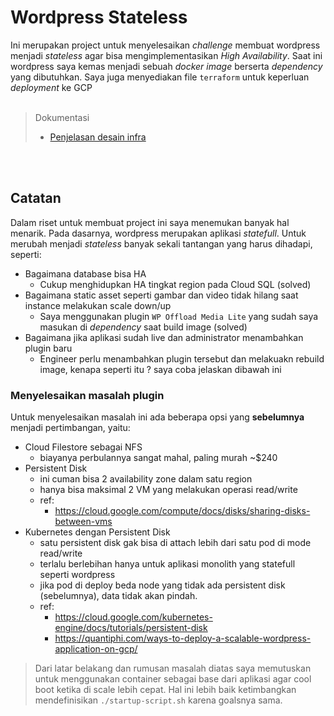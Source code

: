 
# Wordpress Stateless

Ini merupakan project untuk menyelesaikan *challenge* membuat wordpress menjadi *stateless* agar bisa mengimplementasikan *High Availability*. Saat ini wordpress saya kemas menjadi sebuah *docker image* berserta *dependency* yang dibutuhkan. Saya juga menyediakan file `terraform` untuk keperluan *deployment* ke GCP
<br>
<br>
> Dokumentasi
> - [Penjelasan desain infra](/catatan/penjelasan_desain.md)

<br>
<br>

## Catatan

Dalam riset untuk membuat project ini saya menemukan banyak hal menarik. Pada dasarnya, wordpress merupakan aplikasi *statefull*. Untuk merubah menjadi *stateless* banyak sekali tantangan yang harus dihadapi, seperti:

- Bagaimana database bisa HA
    - Cukup menghidupkan HA tingkat region pada Cloud SQL (solved)
- Bagaimana static asset seperti gambar dan video tidak hilang saat instance melakukan scale down/up
    - Saya menggunakan plugin `WP Offload Media Lite` yang sudah saya masukan di *dependency* saat build image (solved)
- Bagaimana jika aplikasi sudah live dan administrator menambahkan plugin baru
    - Engineer perlu menambahkan plugin tersebut dan melakuakn rebuild image, kenapa seperti itu ? saya coba jelaskan dibawah ini

### Menyelesaikan masalah plugin

Untuk menyelesaikan masalah ini ada beberapa opsi yang **sebelumnya** menjadi pertimbangan, yaitu:

- Cloud Filestore sebagai NFS
    - biayanya perbulannya sangat mahal, paling murah ~$240
- Persistent Disk
    - ini cuman bisa 2 availability zone dalam satu region
    - hanya bisa maksimal 2 VM yang melakukan operasi read/write
    - ref:
        - https://cloud.google.com/compute/docs/disks/sharing-disks-between-vms
- Kubernetes dengan Persistent Disk
    - satu persistent disk gak bisa di attach lebih dari satu pod di mode read/write
    - terlalu berlebihan hanya untuk aplikasi monolith yang statefull seperti wordpress
    - jika pod di deploy beda node yang tidak ada persistent disk (sebelumnya), data tidak akan pindah.
    - ref: 
        - https://cloud.google.com/kubernetes-engine/docs/tutorials/persistent-disk
        - https://quantiphi.com/ways-to-deploy-a-scalable-wordpress-application-on-gcp/


> Dari latar belakang dan rumusan masalah diatas saya memutuskan untuk menggunakan container sebagai base dari aplikasi agar cool boot ketika di scale lebih cepat. Hal ini lebih baik ketimbangkan mendefinisikan `./startup-script.sh` karena goalsnya sama.